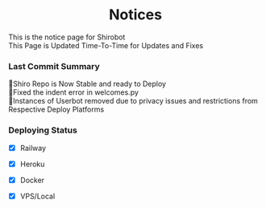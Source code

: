 <h1 align=center> Notices
  </h1>
  This is the notice page for Shirobot<br>
  This Page is Updated Time-To-Time for Updates and Fixes
  
  
  <h3 align=left>Last Commit Summary
  </h3>
  💠Shiro Repo is Now Stable and ready to Deploy<br>
  💠Fixed the indent error in welcomes.py<br>
  💠Instances of Userbot removed due to privacy issues and restrictions from Respective Deploy Platforms<br>
  
  
  
  <h3 align=left>Deploying Status
  </h3>
  
  + [x] Railway<br>
  + [x] Heroku<br>
  + [x] Docker<br>
  + [x] VPS/Local<br>
  
 
